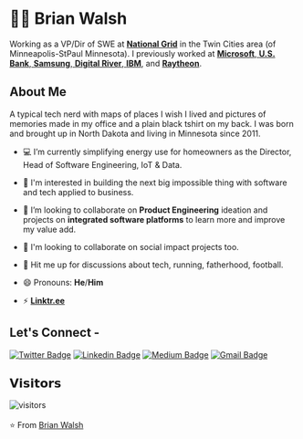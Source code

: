 # :man_technologist: Brian Walsh

Working as a VP/Dir of SWE at <a href="https://www.NationalGrid.com/"> <b>National Grid</b></a> in the Twin Cities area (of Minneapolis-StPaul Minnesota). I  previously worked at <a href="https://www.microsoft.com/"> <b>Microsoft</b></a>,<a href="https://www.usbank.com/"> <b>U.S. Bank</b></a>,<a href="https://www.samsung.com/"> <b>Samsung</b></a>,<a href="https://www.digitalriver.com/"> <b>Digital River</b></a>,<a href="https://www.IBM.com/"> <b>IBM</b></a>, and <a href="https://http://www.Raytheon.com/"> <b>Raytheon</b></a>.

## About Me

A typical tech nerd with maps of places I wish I lived and pictures of memories made in my office and a plain black tshirt on my back. I was born and brought up in North Dakota and living in Minnesota since 2011.

- 💻 I’m currently simplifying energy use for homeowners as the Director, Head of Software Engineering, IoT & Data.

- 🌱 I'm interested in building the next big impossible thing with software and tech applied to business. 

- 🔭 I’m looking to collaborate on **Product Engineering** ideation and projects on **integrated software platforms** to learn more and improve my value add.

- 👯 I'm looking to collaborate on social impact projects too.

- 💬 Hit me up for discussions about tech, running, fatherhood, football.

- 😄 Pronouns: **He**/**Him**

- ⚡ <a href="https://linktre.ee/bwalsh"> <b>Linktr.ee</b></a>

## Let's Connect -

[![Twitter Badge](https://img.shields.io/badge/-@brijwalsh-1ca0f1?style=flat-square&labelColor=1ca0f1&logo=twitter&logoColor=white&link=https://twitter.com/brijwalsh)](https://twitter.com/brijwalsh) 
[![Linkedin Badge](https://img.shields.io/badge/-brijwalsh-blue?style=flat-square&logo=Linkedin&logoColor=white&link=https://www.linkedin.com/in/brijwalsh/)](https://www.linkedin.com/in/brijwalsh)
[![Medium Badge](https://img.shields.io/badge/-@brijwalsh-03a57a?style=flat-square&labelColor=000000&logo=Medium&link=https://medium.com/@brijwalsh)](https://medium.com/@brijwalsh)
[![Gmail Badge](https://img.shields.io/badge/-walshbrianj@gmail.com-c14438?style=flat-square&logo=Gmail&logoColor=white&link=mailto:walshbrianj@gmail.com)](mailto:walshbrianj@gmail.com)

## 𝗩𝗶𝘀𝗶𝘁𝗼𝗿𝘀

![visitors](https://visitor-badge.glitch.me/badge?page_id=brijwalsh.brijwalsh)
<br><br>
⭐ From [Brian Walsh](https://github.com/brijwalsh)

<!--
**brijwalsh/brijwalsh** is a ✨ _special_ ✨ repository because its `README.md` (this file) appears on your GitHub profile.

Here are some ideas to get you started:

- 🔭 I’m currently working on ...
- 🌱 I’m currently learning ...
- 👯 I’m looking to collaborate on ...
- 🤔 I’m looking for help with ...
- 💬 Ask me about ...
- 📫 How to reach me: ...
- 😄 Pronouns: ...
- ⚡ Fun fact: ...
-->
